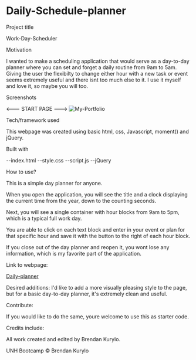 # Daily-Schedule-planner

Project title

Work-Day-Scheduler

Motivation

I wanted to make a scheduling application that would serve as a day-to-day planner where you can set and forget a daily routine from 9am to 5am. Giving the user
the flexibilty to change either hour with a new task or event seems extremely useful and there isnt too much else to it. I use it myself and love it, so maybe you will too.

Screenshots

<--- START PAGE --->
![My-Portfolio](<(https://user-images.githubusercontent.com/59030105/116616923-41497680-a90b-11eb-9ba7-9454295d3d36.png)>)

Tech/framework used

This webpage was created using basic html, css, Javascript, moment() and jQuery.

Built with

--index.html --style.css --script.js --jQuery

How to use?

This is a simple day planner for anyone.

When you open the application, you will see the title and a clock displaying the current time from the year, down to the counting seconds.

Next, you will see a single container with hour blocks from 9am to 5pm, which is a typical full work day.

You are able to click on each text block and enter in your event or plan for that specific hour and save it with the button to the right of each hour block.

If you close out of the day planner and reopen it, you wont lose any information, which is my favorite part of the application.

Link to webpage:

[Daily-planner](https://bkrendan12.github.io/Daily-Schedule-planner/)

Desired additions: I'd like to add a more visually pleasing style to the page, but for a basic day-to-day planner, it's extremely clean and useful.

Contribute:

If you would like to do the same, youre welcome to use this as starter code.

Credits include:

All work created and edited by Brendan Kurylo.

UNH Bootcamp © Brendan Kurylo
